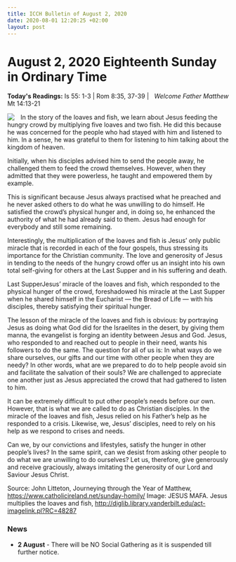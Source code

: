 ```yaml
---
title: ICCH Bulletin of August 2, 2020
date: 2020-08-01 12:20:25 +02:00
layout: post
---
```


# August 2, 2020 Eighteenth Sunday in Ordinary Time
<span style="float: right"><em>Welcome Father Matthew</em></span>
**Today's Readings:** Is 55: 1-3 | Rom 8:35, 37-39 | Mt 14:13-21


<img style="float: left; margin-right: 1em;" src="http://diglib.library.vanderbilt.edu/cdri/jpeg/Mafa018.jpg">

In the story of the loaves and fish, we learn about Jesus feeding the hungry crowd by multiplying five loaves and two fish. He did this because he was concerned for the people who had stayed with him and listened to him. In a sense, he was grateful to them for listening to him talking about the kingdom of heaven.

Initially, when his disciples advised him to send the people away, he challenged them to feed the crowd themselves. However, when they admitted that they were powerless, he taught and empowered them by example.

This is significant because Jesus always practised what he preached and he never asked others to do what he was unwilling to do himself. He satisfied the crowd’s physical hunger and, in doing so, he enhanced the authority of what he had already said to them. Jesus had enough for everybody and still some remaining.

Interestingly, the multiplication of the loaves and fish is Jesus’ only public miracle that is recorded in each of the four gospels, thus stressing its importance for the Christian community. The love and generosity of Jesus in tending to the needs of the hungry crowd offer us an insight into his own total self-giving for others at the Last Supper and in his suffering and death.

Last SupperJesus’ miracle of the loaves and fish, which responded to the physical hunger of the crowd, foreshadowed his miracle at the Last Supper when he shared himself in the Eucharist — the Bread of Life — with his disciples, thereby satisfying their spiritual hunger.

The lesson of the miracle of the loaves and fish is obvious: by portraying Jesus as doing what God did for the Israelites in the desert, by giving them manna, the evangelist is forging an identity between Jesus and God. Jesus, who responded to and reached out to people in their need, wants his followers to do the same. The question for all of us is: In what ways do we share ourselves, our gifts and our time with other people when they are needy? In other words, what are we prepared to do to help people avoid sin and facilitate the salvation of their souls? We are challenged to appreciate one another just as Jesus appreciated the crowd that had gathered to listen to him.

It can be extremely difficult to put other people’s needs before our own. However, that is what we are called to do as Christian disciples. In the miracle of the loaves and fish, Jesus relied on his Father’s help as he responded to a crisis. Likewise, we, Jesus’ disciples, need to rely on his help as we respond to crises and needs.

Can we, by our convictions and lifestyles, satisfy the hunger in other people’s lives? In the same spirit, can we desist from asking other people to do what we are unwilling to do ourselves? Let us, therefore, give generously and receive graciously, always imitating the generosity of our Lord and Saviour Jesus Christ.

Source: John Litteton, Journeying through the Year of Matthew, https://www.catholicireland.net/sunday-homily/
Image: JESUS MAFA. Jesus multiplies the loaves and fish, http://diglib.library.vanderbilt.edu/act-imagelink.pl?RC=48287

### News 

* **2 August** - There will be NO Social Gathering as it is suspended till further notice.
